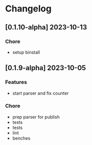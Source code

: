 # Changelog

## [0.1.10-alpha] 2023-10-13

### Chore

- setup binstall

## [0.1.9-alpha] 2023-10-05

### Features

- start parser and fix counter

### Chore

- prep parser for publish
- tests
- tests
- lint
- benches
